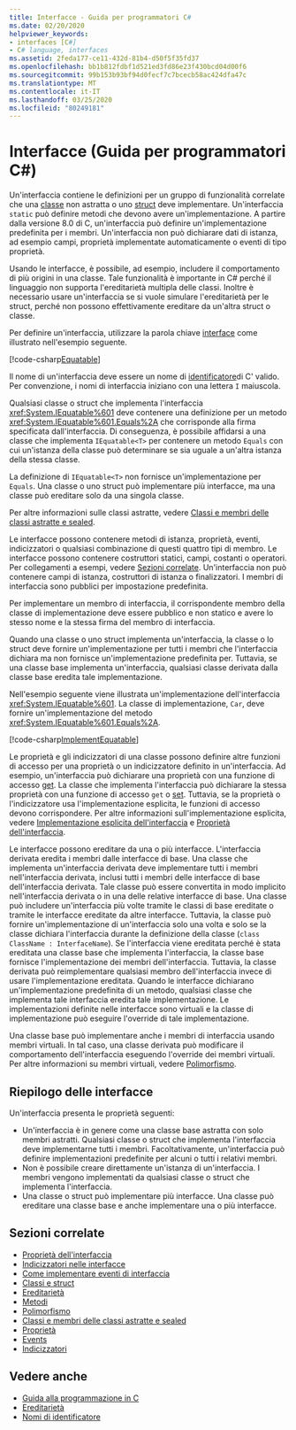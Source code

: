 ```yaml
---
title: Interfacce - Guida per programmatori C#
ms.date: 02/20/2020
helpviewer_keywords:
- interfaces [C#]
- C# language, interfaces
ms.assetid: 2feda177-ce11-432d-81b4-d50f5f35fd37
ms.openlocfilehash: bb1b812fdbf1d521ed3fd86e23f430bcd04d00f6
ms.sourcegitcommit: 99b153b93bf94d0fecf7c7bcecb58ac424dfa47c
ms.translationtype: MT
ms.contentlocale: it-IT
ms.lasthandoff: 03/25/2020
ms.locfileid: "80249181"
---
```

# <a name="interfaces-c-programming-guide"></a>Interfacce (Guida per programmatori C#)

Un'interfaccia contiene le definizioni per un gruppo di funzionalità correlate che una [classe](../../language-reference/keywords/class.md) non astratta o uno [struct](../../language-reference/builtin-types/struct.md) deve implementare. Un'interfaccia `static` può definire metodi che devono avere un'implementazione. A partire dalla versione 8.0 di C, un'interfaccia può definire un'implementazione predefinita per i membri. Un'interfaccia non può dichiarare dati di istanza, ad esempio campi, proprietà implementate automaticamente o eventi di tipo proprietà.

Usando le interfacce, è possibile, ad esempio, includere il comportamento di più origini in una classe. Tale funzionalità è importante in C# perché il linguaggio non supporta l'ereditarietà multipla delle classi. Inoltre è necessario usare un'interfaccia se si vuole simulare l'ereditarietà per le struct, perché non possono effettivamente ereditare da un'altra struct o classe.

Per definire un'interfaccia, utilizzare la parola chiave [interface](../../language-reference/keywords/interface.md) come illustrato nell'esempio seguente.

[!code-csharp[Equatable](~/samples/snippets/csharp/objectoriented/interfaces.cs#Equatable)]

Il nome di un'interfaccia deve essere un nome di [identificatore](../inside-a-program/identifier-names.md)di C' valido. Per convenzione, i nomi di interfaccia iniziano con una lettera `I` maiuscola.

Qualsiasi classe o struct che implementa l'interfaccia <xref:System.IEquatable%601> deve contenere una definizione per un metodo <xref:System.IEquatable%601.Equals%2A> che corrisponde alla firma specificata dall'interfaccia. Di conseguenza, è possibile affidarsi a una classe che implementa `IEquatable<T>` per contenere un metodo `Equals` con cui un'istanza della classe può determinare se sia uguale a un'altra istanza della stessa classe.

La definizione di `IEquatable<T>` non fornisce un'implementazione per `Equals`. Una classe o uno struct può implementare più interfacce, ma una classe può ereditare solo da una singola classe.

Per altre informazioni sulle classi astratte, vedere [Classi e membri delle classi astratte e sealed](../classes-and-structs/abstract-and-sealed-classes-and-class-members.md).

Le interfacce possono contenere metodi di istanza, proprietà, eventi, indicizzatori o qualsiasi combinazione di questi quattro tipi di membro. Le interfacce possono contenere costruttori statici, campi, costanti o operatori. Per collegamenti a esempi, vedere [Sezioni correlate](./index.md#BKMK_RelatedSections). Un'interfaccia non può contenere campi di istanza, costruttori di istanza o finalizzatori. I membri di interfaccia sono pubblici per impostazione predefinita.

Per implementare un membro di interfaccia, il corrispondente membro della classe di implementazione deve essere pubblico e non statico e avere lo stesso nome e la stessa firma del membro di interfaccia.

Quando una classe o uno struct implementa un'interfaccia, la classe o lo struct deve fornire un'implementazione per tutti i membri che l'interfaccia dichiara ma non fornisce un'implementazione predefinita per. Tuttavia, se una classe base implementa un'interfaccia, qualsiasi classe derivata dalla classe base eredita tale implementazione.

Nell'esempio seguente viene illustrata un'implementazione dell'interfaccia <xref:System.IEquatable%601>. La classe di implementazione, `Car`, deve fornire un'implementazione del metodo <xref:System.IEquatable%601.Equals%2A>.

[!code-csharp[ImplementEquatable](~/samples/snippets/csharp/objectoriented/interfaces.cs#ImplementEquatable)]

Le proprietà e gli indicizzatori di una classe possono definire altre funzioni di accesso per una proprietà o un indicizzatore definito in un'interfaccia. Ad esempio, un'interfaccia può dichiarare una proprietà con una funzione di accesso [get](../../language-reference/keywords/get.md). La classe che implementa l'interfaccia può dichiarare la stessa proprietà con una funzione di accesso `get` o [set](../../language-reference/keywords/set.md). Tuttavia, se la proprietà o l'indicizzatore usa l'implementazione esplicita, le funzioni di accesso devono corrispondere. Per altre informazioni sull'implementazione esplicita, vedere [Implementazione esplicita dell'interfaccia](explicit-interface-implementation.md) e [Proprietà dell'interfaccia](../classes-and-structs/interface-properties.md).

Le interfacce possono ereditare da una o più interfacce. L'interfaccia derivata eredita i membri dalle interfacce di base. Una classe che implementa un'interfaccia derivata deve implementare tutti i membri nell'interfaccia derivata, inclusi tutti i membri delle interfacce di base dell'interfaccia derivata. Tale classe può essere convertita in modo implicito nell'interfaccia derivata o in una delle relative interfacce di base. Una classe può includere un'interfaccia più volte tramite le classi di base ereditate o tramite le interfacce ereditate da altre interfacce. Tuttavia, la classe può fornire un'implementazione di un'interfaccia solo una volta e solo se la classe dichiara l'interfaccia durante la definizione della classe (`class ClassName : InterfaceName`). Se l'interfaccia viene ereditata perché è stata ereditata una classe base che implementa l'interfaccia, la classe base fornisce l'implementazione dei membri dell'interfaccia. Tuttavia, la classe derivata può reimplementare qualsiasi membro dell'interfaccia invece di usare l'implementazione ereditata. Quando le interfacce dichiarano un'implementazione predefinita di un metodo, qualsiasi classe che implementa tale interfaccia eredita tale implementazione. Le implementazioni definite nelle interfacce sono virtuali e la classe di implementazione può eseguire l'override di tale implementazione.

Una classe base può implementare anche i membri di interfaccia usando membri virtuali. In tal caso, una classe derivata può modificare il comportamento dell'interfaccia eseguendo l'override dei membri virtuali. Per altre informazioni su membri virtuali, vedere [Polimorfismo](../classes-and-structs/polymorphism.md).

## <a name="interfaces-summary"></a>Riepilogo delle interfacce

Un'interfaccia presenta le proprietà seguenti:

- Un'interfaccia è in genere come una classe base astratta con solo membri astratti. Qualsiasi classe o struct che implementa l'interfaccia deve implementarne tutti i membri. Facoltativamente, un'interfaccia può definire implementazioni predefinite per alcuni o tutti i relativi membri.
- Non è possibile creare direttamente un'istanza di un'interfaccia. I membri vengono implementati da qualsiasi classe o struct che implementa l'interfaccia.
- Una classe o struct può implementare più interfacce. Una classe può ereditare una classe base e anche implementare una o più interfacce.

## <a name="related-sections"></a><a name="BKMK_RelatedSections"></a>Sezioni correlate

- [Proprietà dell'interfaccia](../classes-and-structs/interface-properties.md)  
- [Indicizzatori nelle interfacce](../indexers/indexers-in-interfaces.md)  
- [Come implementare eventi di interfaccia](../events/how-to-implement-interface-events.md)
- [Classi e struct](../classes-and-structs/index.md)  
- [Ereditarietà](../classes-and-structs/inheritance.md)  
- [Metodi](../classes-and-structs/methods.md)  
- [Polimorfismo](../classes-and-structs/polymorphism.md)  
- [Classi e membri delle classi astratte e sealed](../classes-and-structs/abstract-and-sealed-classes-and-class-members.md)  
- [Proprietà](../classes-and-structs/properties.md)  
- [Events](../events/index.md)  
- [Indicizzatori](../indexers/index.md)  
  
## <a name="see-also"></a>Vedere anche

- [Guida alla programmazione in C](../index.md)
- [Ereditarietà](../classes-and-structs/inheritance.md)
- [Nomi di identificatore](../inside-a-program/identifier-names.md)

